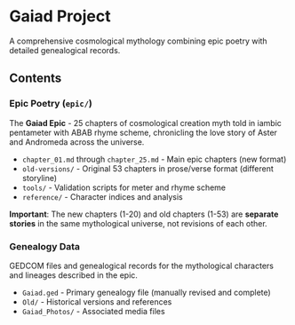# Gaiad Project

A comprehensive cosmological mythology combining epic poetry with detailed genealogical records.

## Contents

### Epic Poetry (`epic/`)
The **Gaiad Epic** - 25 chapters of cosmological creation myth told in iambic pentameter with ABAB rhyme scheme, chronicling the love story of Aster and Andromeda across the universe.

- `chapter_01.md` through `chapter_25.md` - Main epic chapters (new format)
- `old-versions/` - Original 53 chapters in prose/verse format (different storyline)
- `tools/` - Validation scripts for meter and rhyme scheme  
- `reference/` - Character indices and analysis

**Important**: The new chapters (1-20) and old chapters (1-53) are **separate stories** in the same mythological universe, not revisions of each other.

### Genealogy Data
GEDCOM files and genealogical records for the mythological characters and lineages described in the epic.

- `Gaiad.ged` - Primary genealogy file (manually revised and complete)
- `Old/` - Historical versions and references
- `Gaiad_Photos/` - Associated media files
